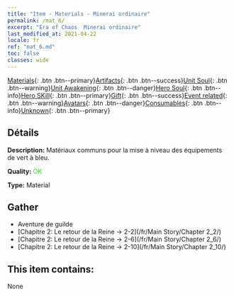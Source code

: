 ```yaml
---
title: "Item - Materials - Minerai ordinaire"
permalink: /mat_6/
excerpt: "Era of Chaos  Minerai ordinaire"
last_modified_at: 2021-04-22
locale: fr
ref: "mat_6.md"
toc: false
classes: wide
---
```

 [Materials](/ItemsFR/){: .btn .btn--primary}[Artifacts](/ItemsFR/Artifacts/){: .btn .btn--success}[Unit Soul](/ItemsFR/UnitSoul/){: .btn .btn--warning}[Unit Awakening](/ItemsFR/UnitAwakening/){: .btn .btn--danger}[Hero Soul](/ItemsFR/HeroSoul/){: .btn .btn--info}[Hero SKill](/ItemsFR/HeroSkill/){: .btn .btn--primary}[Gift](/ItemsFR/Gift/){: .btn .btn--success}[Event related](/ItemsFR/Events/){: .btn .btn--warning}[Avatars](/ItemsFR/Avatars/){: .btn .btn--danger}[Consumables](/ItemsFR/Consumables/){: .btn .btn--info}[Unknown](/ItemsFR/Unknown/){: .btn .btn--primary}

## Détails
 **Description:** Matériaux communs pour la mise à niveau des équipements de vert à bleu.

 **Quality:** <span style="color: #32CD32">OK</span>

 **Type:** Material

## Gather

*    Aventure de guilde 
*    [Chapitre 2: Le retour de la Reine -> 2-2](/fr/Main Story/Chapter 2_2/) 
*    [Chapitre 2: Le retour de la Reine -> 2-6](/fr/Main Story/Chapter 2_6/) 
*    [Chapitre 2: Le retour de la Reine -> 2-10](/fr/Main Story/Chapter 2_10/) 

## This item contains:

  None


